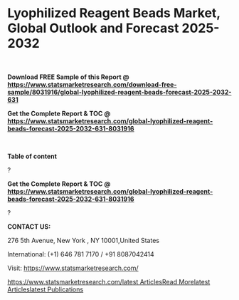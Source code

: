 <h1>Lyophilized Reagent Beads Market, Global Outlook and Forecast 2025-2032</h1><br/><p><strong>Download FREE Sample of this Report @ <a href="https://www.statsmarketresearch.com/download-free-sample/8031916/global-lyophilized-reagent-beads-forecast-2025-2032-631">https://www.statsmarketresearch.com/download-free-sample/8031916/global-lyophilized-reagent-beads-forecast-2025-2032-631</a></strong></p>
 
 
 
 <div><b>Get the Complete Report & TOC @ <a href="https://www.statsmarketresearch.com/global-lyophilized-reagent-beads-forecast-2025-2032-631-8031916">https://www.statsmarketresearch.com/global-lyophilized-reagent-beads-forecast-2025-2032-631-8031916</a></b></div>
 
 
 
 <p><br />
 
 <b>Table of content</b></p>
 
 
 
 <p>? </p>
 
 
 
 <div><b>Get the Complete Report & TOC @ <a href="https://www.statsmarketresearch.com/global-lyophilized-reagent-beads-forecast-2025-2032-631-8031916">https://www.statsmarketresearch.com/global-lyophilized-reagent-beads-forecast-2025-2032-631-8031916</a></b></div>
 
 
 
 <p>? </p>
 
 
 
 <p><b>CONTACT US:</b><br />
 
 276 5th Avenue, New York , NY 10001,United States<br />
 
 International: (+1) 646 781 7170 / +91 8087042414<br />
 
 Visit: <a href="https://www.statsmarketresearch.com/">https://www.statsmarketresearch.com/</a><br />
 
 <a href="https://gyeongbokgung.com">https://www.statsmarketresearch.com/</a><a href="https://hallyeomaritime.com">latest Articles</a><a href="https://jingwansa.com">Read More</a><a href="https://nguoiviet.jp/">latest Articles</a><a href="https://www.intelmarketresearch.com/">latest Publications</a></p>